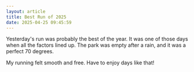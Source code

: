 ```yaml
---
layout: article
title: Best Run of 2025
date: 2025-04-25 09:45:59
---
```

Y﻿esterday's run was probably the best of the year.  It was one of those days when all the factors lined up.  The park was empty after a rain, and it was a perfect 70 degrees.

My running felt smooth and free.  Have to enjoy days like that!